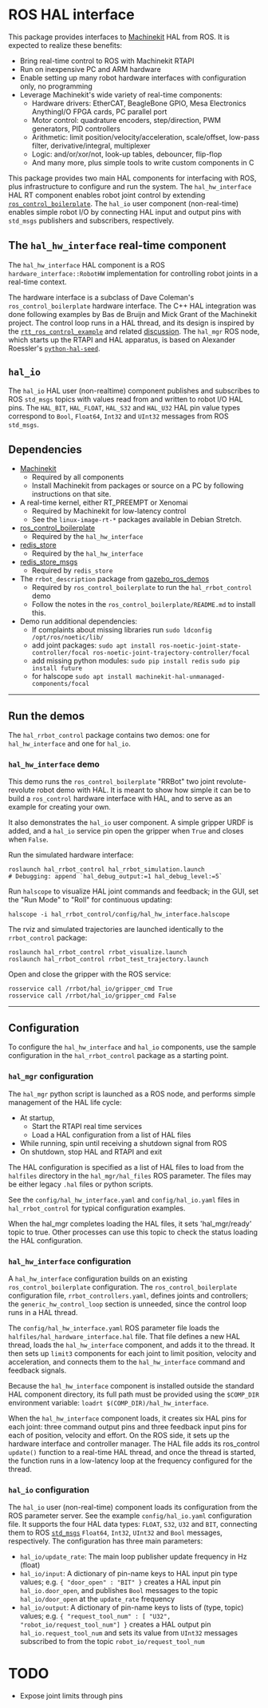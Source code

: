 # ROS HAL interface

This package provides interfaces to [Machinekit][machinekit] HAL from
ROS.  It is expected to realize these benefits:

- Bring real-time control to ROS with Machinekit RTAPI
- Run on inexpensive PC and ARM hardware
- Enable setting up many robot hardware interfaces with configuration
  only, no programming
- Leverage Machinekit's wide variety of real-time components:
  - Hardware drivers:  EtherCAT, BeagleBone GPIO, Mesa Electronics
    AnythingI/O FPGA cards, PC parallel port
  - Motor control:  quadrature encoders, step/direction, PWM
    generators, PID controllers
  - Arithmetic:  limit position/velocity/acceleration, scale/offset,
    low-pass filter, derivative/integral, multiplexer
  - Logic:  and/or/xor/not, look-up tables, debouncer, flip-flop
  - And many more, plus simple tools to write custom components in C

This package provides two main HAL components for interfacing with
ROS, plus infrastructure to configure and run the system.  The
`hal_hw_interface` HAL RT component enables robot joint control by
extending [`ros_control_boilerplate`][ros_control_boilerplate].  The
`hal_io` user component (non-real-time) enables simple robot I/O by
connecting HAL input and output pins with `std_msgs` publishers and
subscribers, respectively.

[machinekit]: http://machinekit.io
[ros_control_boilerplate]: https://github.com/davetcoleman/ros_control_boilerplate

## The `hal_hw_interface` real-time component

The `hal_hw_interface` HAL component is a ROS
`hardware_interface::RobotHW` implementation for controlling robot
joints in a real-time context.

The hardware interface is a subclass of Dave Coleman's
`ros_control_boilerplate` hardware interface.  The C++ HAL integration
was done following examples by Bas de Bruijn and Mick Grant of the
Machinekit project.  The control loop runs in a HAL thread, and its
design is inspired by the
[`rtt_ros_control_example`][rtt_ros_control_example] and related
[discussion][ros_control-130].  The `hal_mgr` ROS node, which starts
up the RTAPI and HAL apparatus, is based on Alexander Roessler's
[`python-hal-seed`][python-hal-seed].

[rtt_ros_control_example]: https://github.com/skohlbr/rtt_ros_control_example
[ros_control-130]: https://github.com/ros-controls/ros_control/issues/130
[python-hal-seed]: https://github.com/machinekoder/python-hal-seed

## `hal_io`

The `hal_io` HAL user (non-realtime) component publishes and
subscribes to ROS `std_msgs` topics with values read from and written
to robot I/O HAL pins.  The `HAL_BIT`, `HAL_FLOAT`, `HAL_S32` and
`HAL_U32` HAL pin value types correspond to `Bool`, `Float64`, `Int32`
and `UInt32` messages from ROS `std_msgs`.

## Dependencies

- [Machinekit][machinekit]
  - Required by all components
  - Install Machinekit from packages or
    source on a PC by following instructions on that site.
- A real-time kernel, either RT_PREEMPT or Xenomai
  - Required by Machinekit for low-latency control
  - See the `linux-image-rt-*` packages available in Debian Stretch.
- [ros_control_boilerplate][ros_control_boilerplate]
  - Required by the `hal_hw_interface`
- [redis_store][redis_store]
  - Required by the `hal_hw_interface`
- [redis_store_msgs][redis_store_msgs]
  - Required by `redis_store`
- The `rrbot_description` package from [gazebo_ros_demos][gazebo_ros_demos]
  - Required by `ros_control_boilerplate` to run the
  `hal_rrbot_control` demo
  - Follow the notes in the `ros_control_boilerplate/README.md` to
    install this.
- Demo run additional dependencies:
  - If complaints about missing libraries run `sudo ldconfig /opt/ros/noetic/lib/`
  - add joint packages: `sudo apt install ros-noetic-joint-state-controller/focal ros-noetic-joint-trajectory-controller/focal`
  - add missing python modules: `sudo pip install redis` `sudo pip install future`
  - for halscope `sudo apt install machinekit-hal-unmanaged-components/focal`

[redis_store]: https://github.com/machinekoder/redis_store/tree/noetic-devel/src/redis_store
[redis_store_msgs]: https://github.com/machinekoder/redis_store_msgs
[gazebo_ros_demos]: https://github.com/ros-simulation/gazebo_ros_demos

-----
## Run the demos

The `hal_rrbot_control` package contains two demos:  one for
`hal_hw_interface` and one for `hal_io`.

### `hal_hw_interface` demo

This demo runs the `ros_control_boilerplate` "RRBot" two joint
revolute-revolute robot demo with HAL.  It is meant to show how simple
it can be to build a `ros_control` hardware interface with HAL, and to
serve as an example for creating your own.

It also demonstrates the `hal_io` user component.  A simple gripper
URDF is added, and a `hal_io` service pin open the gripper when
`True` and closes when `False`.

Run the simulated hardware interface:

    roslaunch hal_rrbot_control hal_rrbot_simulation.launch
    # Debugging: append `hal_debug_output:=1 hal_debug_level:=5`

Run `halscope` to visualize HAL joint commands and feedback; in the
GUI, set the "Run Mode" to "Roll" for continuous updating:

    halscope -i hal_rrbot_control/config/hal_hw_interface.halscope

The rviz and simulated trajectories are launched identically to the
`rrbot_control` package:

    roslaunch hal_rrbot_control rrbot_visualize.launch
    roslaunch hal_rrbot_control rrbot_test_trajectory.launch

Open and close the gripper with the ROS service:

    rosservice call /rrbot/hal_io/gripper_cmd True
    rosservice call /rrbot/hal_io/gripper_cmd False

-----
## Configuration

To configure the `hal_hw_interface` and `hal_io` components, use the
sample configuration  in the `hal_rrbot_control` package as a
starting point.

### `hal_mgr` configuration

The `hal_mgr` python script is launched as a ROS node, and performs
simple management of the HAL life cycle:

- At startup,
  - Start the RTAPI real time services
  - Load a HAL configuration from a list of HAL files
- While running, spin until receiving a shutdown signal from ROS
- On shutdown, stop HAL and RTAPI and exit

The HAL configuration is specified as a list of HAL files to load from
the `halfiles` directory in the `hal_mgr/hal_files` ROS parameter.
The files may be either legacy `.hal` files or python scripts.

See the `config/hal_hw_interface.yaml` and `config/hal_io.yaml` files
in `hal_rrbot_control` for typical configuration examples.

When the hal_mgr completes loading the HAL files, it sets 'hal_mgr/ready'
topic to true. Other processes can use this topic to check the status
loading the HAL configuration.

### `hal_hw_interface` configuration

A `hal_hw_interface` configuration builds on an existing
`ros_control_boilerplate` configuration.  The
`ros_control_boilerplate` configuration file,
`rrbot_controllers.yaml`, defines joints and controllers; the
`generic_hw_control_loop` section is unneeded, since the control loop
runs in a HAL thread.

The `config/hal_hw_interface.yaml` ROS parameter file loads the
`halfiles/hal_hardware_interface.hal` file.  That file defines a new
HAL thread, loads the `hal_hw_interface` component, and adds it to the
thread.  It then sets up `limit3` components for each joint to limit
position, velocity and acceleration, and connects them to the
`hal_hw_interface` command and feedback signals.

Because the `hal_hw_interface` component is installed outside the
standard HAL component directory, its full path must be provided using
the `$COMP_DIR` environment variable:  `loadrt
$(COMP_DIR)/hal_hw_interface`.

When the `hal_hw_interface` component loads, it creates six HAL pins
for each joint:  three command output pins and three feedback input
pins for each of position, velocity and effort.  On the ROS side, it
sets up the hardware interface and controller manager.  The HAL file
adds its ros_control `update()` function to a real-time HAL thread,
and once the thread is started, the function runs in a low-latency
loop at the frequency configured for the thread.

### `hal_io` configuration

The `hal_io` user (non-real-time) component loads its configuration
from the ROS parameter server.  See the example `config/hal_io.yaml`
configuration file.  It supports the four HAL data types:  `FLOAT`,
`S32`, `U32` and `BIT`, connecting them to ROS [`std_msgs`][std_msgs]
`Float64`, `Int32`, `UInt32` and `Bool` messages, respectively.  The
configuration has three main parameters:

- `hal_io/update_rate`:  The main loop publisher update frequency in
  Hz (float)
- `hal_io/input`:  A dictionary of pin-name keys to HAL input pin type
  values; e.g. `{ "door_open" : "BIT" }` creates a HAL input pin
  `hal_io.door_open`, and publishes `Bool` messages to the topic
  `hal_io/door_open` at the `update_rate` frequency
- `hal_io/output`:  A dictionary of pin-name keys to lists of (type,
  topic) values; e.g. `{ "request_tool_num" : [ "U32",
  "robot_io/request_tool_num"] }` creates a HAL output pin
  `hal_io.request_tool_num` and sets its value from `UInt32` messages
  subscribed to from the topic `robot_io/request_tool_num`

[std_msgs]: http://wiki.ros.org/std_msgs

# TODO

- Expose joint limits through pins
